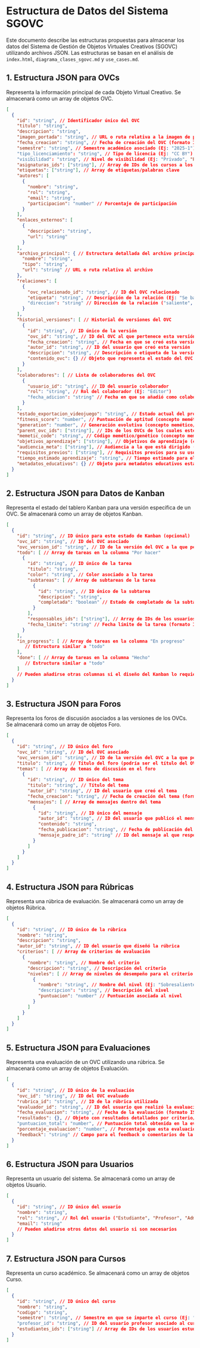 # Estructura de Datos del Sistema SGOVC

Este documento describe las estructuras propuestas para almacenar los datos del Sistema de Gestión de Objetos Virtuales Creativos (SGOVC) utilizando archivos JSON. Las estructuras se basan en el análisis de `index.html`, `diagrama_clases_sgovc.md` y `use_cases.md`.

## 1. Estructura JSON para OVCs

Representa la información principal de cada Objeto Virtual Creativo. Se almacenará como un array de objetos OVC.

```json
[
  {
    "id": "string", // Identificador único del OVC
    "titulo": "string",
    "descripcion": "string",
    "imagen_portada": "string", // URL o ruta relativa a la imagen de portada
    "fecha_creacion": "string", // Fecha de creación del OVC (formato ISO 8601 recomendado)
    "semestre": "string", // Semestre académico asociado (Ej: "2025-1")
    "tipo_licenciamiento": "string", // Tipo de licencia (Ej: "CC BY")
    "visibilidad": "string", // Nivel de visibilidad (Ej: "Privado", "Público", "Miembros del Curso", "Institucional")
    "asignaturas_ids": ["string"], // Array de IDs de los cursos a los que está asociado el OVC
    "etiquetas": ["string"], // Array de etiquetas/palabras clave
    "autores": [
      {
        "nombre": "string",
        "rol": "string",
        "email": "string",
        "participacion": "number" // Porcentaje de participación
      }
    ],
    "enlaces_externos": [
      {
        "descripcion": "string",
        "url": "string"
      }
    ],
    "archivo_principal": { // Estructura detallada del archivo principal
      "nombre": "string",
      "tipo": "string",
      "url": "string" // URL o ruta relativa al archivo
    },
    "relaciones": [
      {
        "ovc_relacionado_id": "string", // ID del OVC relacionado
        "etiqueta": "string", // Descripción de la relación (Ej: "Se basa en")
        "direccion": "string" // Dirección de la relación ("saliente", "entrante", "bidireccional")
      }
    ],
    "historial_versiones": [ // Historial de versiones del OVC
      {
        "id": "string", // ID único de la versión
        "ovc_id": "string", // ID del OVC al que pertenece esta versión
        "fecha_creacion": "string", // Fecha en que se creó esta versión (formato ISO 8601)
        "autor_id": "string", // ID del usuario que creó esta versión
        "descripcion": "string", // Descripción o etiqueta de la versión
        "contenido_ovc": {} // Objeto que representa el estado del OVC en esta versión (puede ser una instantánea parcial o total de los datos del OVC, excluyendo datos versionados externamente como Kanban y Foro)
      }
    ],
    "colaboradores": [ // Lista de colaboradores del OVC
      {
        "usuario_id": "string", // ID del usuario colaborador
        "rol": "string", // Rol del colaborador (Ej: "Editor")
        "fecha_adicion": "string" // Fecha en que se añadió como colaborador (formato ISO 8601)
      }
    ],
    "estado_exportacion_videojuego": "string", // Estado actual del proceso de exportación al videojuego
    "fitness_score": "number", // Puntuación de aptitud (concepto memético/evolutivo)
    "generation": "number", // Generación evolutiva (concepto memético/evolutivo)
    "parent_ovc_ids": ["string"], // IDs de los OVCs de los cuales este OVC fue derivado (concepto memético/evolutivo)
    "memetic_code": "string", // Código memético/genético (concepto memético/evolutivo)
    "objetivos_aprendizaje": ["string"], // Objetivos de aprendizaje (concepto OVA)
    "audiencia_meta": ["string"], // Audiencia a la que está dirigido (concepto OVA)
    "requisitos_previos": ["string"], // Requisitos previos para su uso (concepto OVA)
    "tiempo_estimado_aprendizaje": "string", // Tiempo estimado para el aprendizaje (concepto OVA)
    "metadatos_educativos": {} // Objeto para metadatos educativos estandarizados (concepto OVA)
  }
]
```

## 2. Estructura JSON para Datos de Kanban

Representa el estado del tablero Kanban para una versión específica de un OVC. Se almacenará como un array de objetos Kanban.

```json
[
  {
    "id": "string", // ID único para este estado de Kanban (opcional)
    "ovc_id": "string", // ID del OVC asociado
    "ovc_version_id": "string", // ID de la versión del OVC a la que pertenece este estado de Kanban
    "todo": [ // Array de tareas en la columna "Por hacer"
      {
        "id": "string", // ID único de la tarea
        "titulo": "string",
        "color": "string", // Color asociado a la tarea
        "subtareas": [ // Array de subtareas de la tarea
          {
            "id": "string", // ID único de la subtarea
            "descripcion": "string",
            "completada": "boolean" // Estado de completado de la subtarea
          }
        ],
        "responsables_ids": ["string"], // Array de IDs de los usuarios responsables de la tarea
        "fecha_limite": "string" // Fecha límite de la tarea (formato ISO 8601 recomendado)
      }
    ],
    "in_progress": [ // Array de tareas en la columna "En progreso"
       // Estructura similar a "todo"
    ],
    "done": [ // Array de tareas en la columna "Hecho"
       // Estructura similar a "todo"
    ]
    // Pueden añadirse otras columnas si el diseño del Kanban lo requiere
  }
]
```

## 3. Estructura JSON para Foros

Representa los foros de discusión asociados a las versiones de los OVCs. Se almacenará como un array de objetos Foro.

```json
[
  {
    "id": "string", // ID único del foro
    "ovc_id": "string", // ID del OVC asociado
    "ovc_version_id": "string", // ID de la versión del OVC a la que pertenece este foro
    "titulo": "string", // Título del foro (podría ser el título del OVC o específico del foro)
    "temas": [ // Array de temas de discusión en el foro
      {
        "id": "string", // ID único del tema
        "titulo": "string", // Título del tema
        "autor_id": "string", // ID del usuario que creó el tema
        "fecha_creacion": "string", // Fecha de creación del tema (formato ISO 8601)
        "mensajes": [ // Array de mensajes dentro del tema
          {
            "id": "string", // ID único del mensaje
            "autor_id": "string", // ID del usuario que publicó el mensaje
            "contenido": "string",
            "fecha_publicacion": "string", // Fecha de publicación del mensaje (formato ISO 8601)
            "mensaje_padre_id": "string" // ID del mensaje al que responde (para hilos), null si es mensaje principal
          }
        ]
      }
    ]
  }
]
```

## 4. Estructura JSON para Rúbricas

Representa una rúbrica de evaluación. Se almacenará como un array de objetos Rúbrica.

```json
[
  {
    "id": "string", // ID único de la rúbrica
    "nombre": "string",
    "descripcion": "string",
    "autor_id": "string", // ID del usuario que diseñó la rúbrica
    "criterios": [ // Array de criterios de evaluación
      {
        "nombre": "string", // Nombre del criterio
        "descripcion": "string", // Descripción del criterio
        "niveles": [ // Array de niveles de desempeño para el criterio
          {
            "nombre": "string", // Nombre del nivel (Ej: "Sobresaliente")
            "descripcion": "string", // Descripción del nivel
            "puntuacion": "number" // Puntuación asociada al nivel
          }
        ]
      }
    ]
  }
]
```

## 5. Estructura JSON para Evaluaciones

Representa una evaluación de un OVC utilizando una rúbrica. Se almacenará como un array de objetos Evaluación.

```json
[
  {
    "id": "string", // ID único de la evaluación
    "ovc_id": "string", // ID del OVC evaluado
    "rubrica_id": "string", // ID de la rúbrica utilizada
    "evaluador_id": "string", // ID del usuario que realizó la evaluación
    "fecha_evaluacion": "string", // Fecha de la evaluación (formato ISO 8601 recomendado)
    "resultados": {}, // Objeto con resultados detallados por criterio/nivel (ej: {"criterio1_id": "nivel_obtenido_id", ...})
    "puntuacion_total": "number", // Puntuación total obtenida en la evaluación
    "porcentaje_evaluacion": "number", // Porcentaje que esta evaluación representa del total del OVC
    "feedback": "string" // Campo para el feedback o comentarios de la evaluación
  }
]
```

## 6. Estructura JSON para Usuarios

Representa un usuario del sistema. Se almacenará como un array de objetos Usuario.

```json
[
  {
    "id": "string", // ID único del usuario
    "nombre": "string",
    "rol": "string", // Rol del usuario ("Estudiante", "Profesor", "Administrador", "Invitado")
    "email": "string"
    // Pueden añadirse otros datos del usuario si son necesarios
  }
]
```

## 7. Estructura JSON para Cursos

Representa un curso académico. Se almacenará como un array de objetos Curso.

```json
[
  {
    "id": "string", // ID único del curso
    "nombre": "string",
    "codigo": "string",
    "semestre": "string", // Semestre en que se imparte el curso (Ej: "2025-1")
    "profesor_id": "string", // ID del usuario profesor asociado al curso
    "estudiantes_ids": ["string"] // Array de IDs de los usuarios estudiantes matriculados en el curso
  }
]